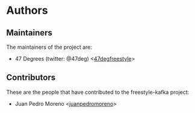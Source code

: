 # Authors

## Maintainers

The maintainers of the project are:

* 47 Degrees (twitter: @47deg) <[47degfreestyle](https://github.com/47degfreestyle)>

## Contributors

These are the people that have contributed to the freestyle-kafka project:

* Juan Pedro Moreno <[juanpedromoreno](https://github.com/juanpedromoreno)>